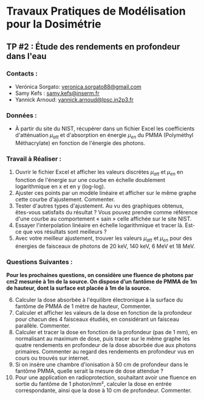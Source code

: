 # Travaux Pratiques de Modélisation pour la Dosimétrie

## TP #2 : Étude des rendements en profondeur dans l'eau

### Contacts :
- Verónica Sorgato: veronica.sorgato88@gmail.com
- Samy Kefs : samy.kefs@inserm.fr
- Yannick Arnoud: yannick.arnoud@lpsc.in2p3.fr

### Données :
- À partir du site du NIST, récupérer dans un fichier Excel les coefficients d'atténuation $\mu_{att}$ et d'absorption en énergie $\mu_{en}$ du PMMA (Polyméthyl Méthacrylate) en fonction de l'énergie des photons.

### Travail à Réaliser :

1. Ouvrir le fichier Excel et afficher les valeurs discrètes $\mu_{att}$ et $\mu_{en}$ en fonction de l'énergie sur une courbe en échelle doublement logarithmique en x et en y (log-log). 
2. Ajuster ces points par un modèle linéaire et afficher sur le même graphe cette courbe d'ajustement. Commenter.
3. Tester d'autres types d'ajustement. Au vu des graphiques obtenus, êtes-vous satisfaits du résultat ? Vous pouvez prendre comme référence d'une courbe au comportement « sain » celle affichée sur le site NIST.
4. Essayer l'interpolation linéaire en échelle logarithmique et tracer là. Est-ce que vos résultats sont meilleurs ?
5. Avec votre meilleur ajustement, trouver les valeurs $\mu_{att}$ et $\mu_{en}$ pour des énergies de faisceaux de photons de 20 keV, 140 keV, 6 MeV et 18 MeV.



### Questions Suivantes :

**Pour les prochaines questions, on considère une fluence de photons par cm2 mesurée à 1m de la source. On dispose d’un fantôme de PMMA de 1m de hauteur, dont la surface est placée à 1m de la source.**

6. Calculer la dose absorbée à l'équilibre électronique à la surface du fantôme de PMMA de 1 mètre de hauteur, Commenter.
7. Calculer et afficher les valeurs de la dose en fonction de la profondeur pour chacun des 4 faisceaux étudiés, en considérant un faisceau parallèle. Commenter.
8. Calculer et tracer la dose en fonction de la profondeur (pas de 1 mm), en normalisant au maximum de dose, puis tracer sur le même graphe les quatre rendements en profondeur de la dose absorbée due aux photons primaires. Commenter au regard des rendements en profondeur vus en cours ou trouvés sur internet.
9. Si on insère une chambre d'ionisation à 50 cm de profondeur dans le fantôme PMMA, quelle serait la mesure de dose attendue ?
10. Pour une application en radioprotection, souhaitant avoir une fluence en sortie du fantôme de 1 photon/mm², calculer la dose en entrée correspondante, ainsi que la dose à 10 cm de profondeur. Commenter.